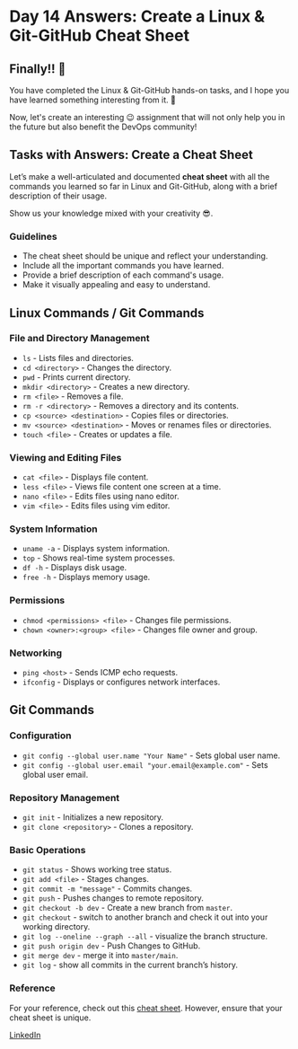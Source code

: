 # Day 14 Answers: Create a Linux & Git-GitHub Cheat Sheet

## Finally!! 🎉

You have completed the Linux & Git-GitHub hands-on tasks, and I hope you have learned something interesting from it. 🙌

Now, let's create an interesting 😉 assignment that will not only help you in the future but also benefit the DevOps community!

## Tasks with Answers: Create a Cheat Sheet

Let’s make a well-articulated and documented **cheat sheet** with all the commands you learned so far in Linux and Git-GitHub, along with a brief description of their usage.

Show us your knowledge mixed with your creativity 😎.

### Guidelines

- The cheat sheet should be unique and reflect your understanding.
- Include all the important commands you have learned.
- Provide a brief description of each command's usage.
- Make it visually appealing and easy to understand.

## Linux Commands / Git Commands

### File and Directory Management
- `ls` - Lists files and directories.
- `cd <directory>` - Changes the directory.
- `pwd` - Prints current directory.
- `mkdir <directory>` - Creates a new directory.
- `rm <file>` - Removes a file.
- `rm -r <directory>` - Removes a directory and its contents.
- `cp <source> <destination>` - Copies files or directories.
- `mv <source> <destination>` - Moves or renames files or directories.
- `touch <file>` - Creates or updates a file.

### Viewing and Editing Files
- `cat <file>` - Displays file content.
- `less <file>` - Views file content one screen at a time.
- `nano <file>` - Edits files using nano editor.
- `vim <file>` - Edits files using vim editor.

### System Information
- `uname -a` - Displays system information.
- `top` - Shows real-time system processes.
- `df -h` - Displays disk usage.
- `free -h` - Displays memory usage.

### Permissions
- `chmod <permissions> <file>` - Changes file permissions.
- `chown <owner>:<group> <file>` - Changes file owner and group.

### Networking
- `ping <host>` - Sends ICMP echo requests.
- `ifconfig` - Displays or configures network interfaces.

## Git Commands

### Configuration
- `git config --global user.name "Your Name"` - Sets global user name.
- `git config --global user.email "your.email@example.com"` - Sets global user email.

### Repository Management
- `git init` - Initializes a new repository.
- `git clone <repository>` - Clones a repository.

### Basic Operations
- `git status` - Shows working tree status.
- `git add <file>` - Stages changes.
- `git commit -m "message"` - Commits changes.
- `git push` - Pushes changes to remote repository.
- `git checkout -b dev` - Create a new branch from `master`.
- `git checkout` - switch to another branch and check it out into your working directory.
- `git log --oneline --graph --all` - visualize the branch structure.
- `git push origin dev` - Push Changes to GitHub.
- `git merge dev` - merge it into `master/main`.
- `git log` -  show all commits in the current branch’s history.

### Reference

For your reference, check out this [cheat sheet](https://education.github.com/git-cheat-sheet-education.pdf). However, ensure that your cheat sheet is unique.

[LinkedIn](https://www.linkedin.com/in/bhavin-savaliya/)